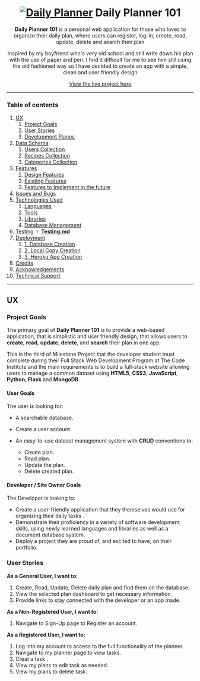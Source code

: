 <h1 align="center">
     <a href="https://daily-planner101.herokuapp.com/get_landing" target="_blank"><img src="https://res.cloudinary.com/food-channel/image/upload/c_fill,g_auto,h_250,w_970/b_rgb:000000,e_gradient_fade,y_-0.5/c_scale,co_rgb:ffffff,fl_relative,l_text:montserrat_25_style_light_align_center:Either you run the day or the day runs you.,w_0.5,y_0.18/v1624626964/amy-humphries-2M_sDJ_agvs-unsplash_vyjljj.jpg" alt="Daily Planner"></a>
Daily Planner 101</h1>

<div align="center">
<p><strong>Daily Planner 101</strong> is a personal web application for those who loves to organize their daily plan, 
where users can register, log-in, create, read, update, delete and search their plan</p>

<p>Inspired by my boyfriend who's very old school and still write down his plan with the use of paper and pen. I find it difficult for me to 
see him still using the old fashioned way so I have decided to create an app with a simple, clean and user friendly design </p>

[View the live project here](https://daily-planner101.herokuapp.com/get_landing)
<hr>
</div>

### Table of contents
1. [UX](#UX)
     1. [Project Goals](#Project-Goals)
     2. [User Stories](#User-Stories)
     3. [Development Planes](#Development-Planes)
2. [Data Schema](#Data-Schema)
     1. [Users Collection](#Users-Collection)
     2. [Recipes Collection](#Recipes-Collection)
     3. [Categories Collection](#Categories-Collection)
3. [Features](#Features)
     1. [Design Features](#Design-Features) 
     2. [Existing Features](#Existing-Features)
     3. [Features to Implement in the future](#Features-to-Implement-in-the-future)
4. [Issues and Bugs](#Issues-and-Bugs)
5. [Technologies Used](#Technologies-Used)
     1. [Languages](#Languages)
     2. [Tools](#Tools)
     3. [Libraries](#Libraries)
     4. [Database Management](#Database-Management)
6. [Testing](#Testing) ☞ **[Testing.md](TESTING.md)**
7. [Deployment](#Deployment)
     1. [1. Database Creation](#1-Database-Creation)
     2. [2. Local Copy Creation](#2-Local-Copy-Creation)
     3. [3. Heroku App Creation](#3-Heroku-App-Creation)
8. [Credits](#Credits)
9. [Acknowledgements](#Acknowledgements)
10. [Technical Support](#Technical-Support)
***

## UX 
### Project Goals
The primary goal of **Daily Planner 101** is to provide a web-based application, that is simplistic and user friendly design, 
that allows users to **create**, **read**, **update**, **delete**, and **search** their plan in one app.

This is the third of Milestone Project that the developer student must complete during their Full Stack Web Development 
Program at The Code Institute and the main requirements is to build a full-stack website allowing users to manage a common dataset using 
**HTML5**, **CSS3**, **JavaScript**, **Python**, **Flask** and **MongoDB**.

#### User Goals
The user is looking for:
- A searchable database.
- Create a user account.
- An easy-to-use dataset management system with **CRUD** conventions to:

    - Create plan.
    - Read plan.
    - Update the plan.
    - Delete created plan.


#### Developer / Site Owner Goals
The Developer is looking to:

- Create a user-friendly application that they themselves would use for organizing their daily tasks .
- Demonstrate their proficiency in a variety of software development skills, using newly learned languages and libraries as well as a document database system.
- Deploy a project they are proud of, and excited to have, on their portfolio.


### User Stories
**As a General User, I want to:**

1. Create, Read, Update, Delete daily plan and find them on the database. 
2. View the selected plan dashboard to get necessary information.
3. Provide links to stay connected with the developer or an app made.

**As a Non-Registered User, I want to:**

1. Navigate to Sign-Up page to Register an account.

**As a Registered User, I want to:**

1. Log into my account to access to the full functionality of the planner.
2. Navigate to my planner page to view tasks.
3. Creat a task .
4. View my plans to edit task as needed.
5. View my plans to delete task.
